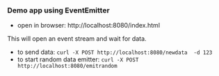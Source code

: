 ### Demo app using EventEmitter 

- open in browser: http://localhost:8080/index.html

This will open an event stream and wait for data.

- to send data: `curl -X POST http://localhost:8080/newdata  -d 123`
- to start random data emitter: `curl -X POST http://localhost:8080/emitrandom` 